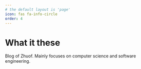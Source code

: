```yaml
---
# the default layout is 'page'
icon: fas fa-info-circle
order: 4
---
```


# What it these

Blog of Zhuof. Mainly focuses on computer science and software engineering.

